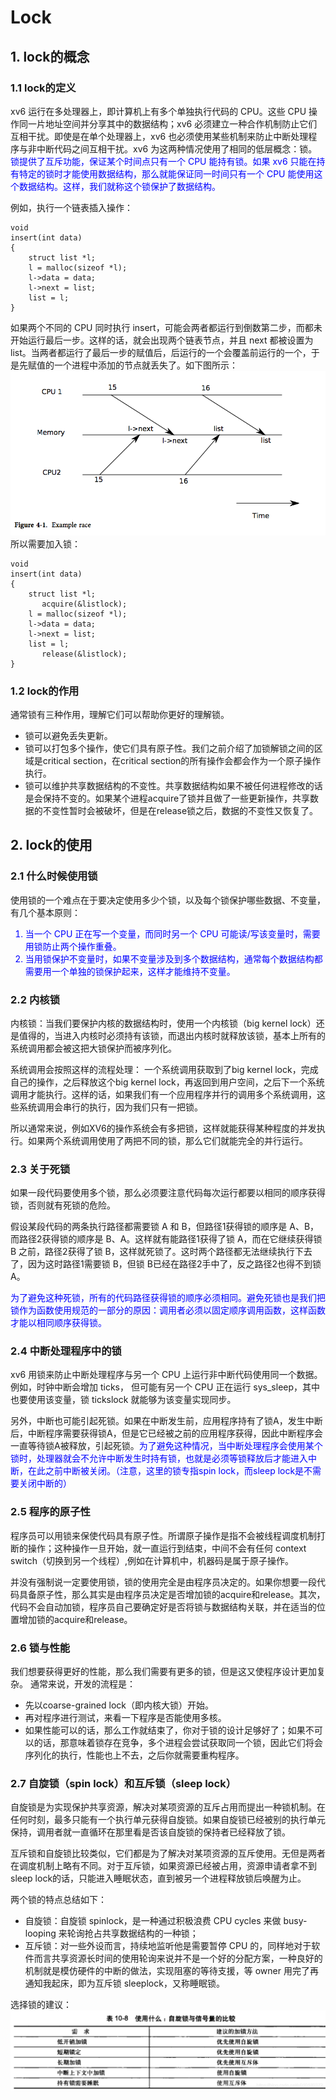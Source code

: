 # Lock
## 1. lock的概念
### 1.1 lock的定义
xv6 运行在多处理器上，即计算机上有多个单独执行代码的 CPU。这些 CPU 操作同一片地址空间并分享其中的数据结构；xv6 必须建立一种合作机制防止它们互相干扰。即使是在单个处理器上，xv6 也必须使用某些机制来防止中断处理程序与非中断代码之间互相干扰。xv6 为这两种情况使用了相同的低层概念：锁。<font color=#0000ff>锁提供了互斥功能，保证某个时间点只有一个 CPU 能持有锁。如果 xv6 只能在持有特定的锁时才能使用数据结构，那么就能保证同一时间只有一个 CPU 能使用这个数据结构。这样，我们就称这个锁保护了数据结构。</font>

例如，执行一个链表插入操作：
```
void
insert(int data)
{
    struct list *l;
    l = malloc(sizeof *l);
    l->data = data;
    l->next = list;
    list = l;
}
```
如果两个不同的 CPU 同时执行 insert，可能会两者都运行到倒数第二步，而都未开始运行最后一步。这样的话，就会出现两个链表节点，并且 next 都被设置为 list。当两者都运行了最后一步的赋值后，后运行的一个会覆盖前运行的一个，于是先赋值的一个进程中添加的节点就丢失了。如下图所示：
![lock](images/lock.png)
所以需要加入锁：
```
void
insert(int data)
{
    struct list *l;
       acquire(&listlock);
    l = malloc(sizeof *l);
    l->data = data;
    l->next = list;
    list = l;
       release(&listlock);
}
```

### 1.2 lock的作用
通常锁有三种作用，理解它们可以帮助你更好的理解锁。
- 锁可以避免丢失更新。
- 锁可以打包多个操作，使它们具有原子性。我们之前介绍了加锁解锁之间的区域是critical section，在critical section的所有操作会都会作为一个原子操作执行。
- 锁可以维护共享数据结构的不变性。共享数据结构如果不被任何进程修改的话是会保持不变的。如果某个进程acquire了锁并且做了一些更新操作，共享数据的不变性暂时会被破坏，但是在release锁之后，数据的不变性又恢复了。

## 2. lock的使用
### 2.1 什么时候使用锁
使用锁的一个难点在于要决定使用多少个锁，以及每个锁保护哪些数据、不变量，有几个基本原则：
<font color=#0000ff>
1. 当一个 CPU 正在写一个变量，而同时另一个 CPU 可能读/写该变量时，需要用锁防止两个操作重叠。
2. 当用锁保护不变量时，如果不变量涉及到多个数据结构，通常每个数据结构都需要用一个单独的锁保护起来，这样才能维持不变量。

</font>

### 2.2 内核锁
内核锁：当我们要保护内核的数据结构时，使用一个内核锁（big kernel lock）还是值得的，当进入内核时必须持有该锁，而退出内核时就释放该锁，基本上所有的系统调用都会被这把大锁保护而被序列化。

系统调用会按照这样的流程处理：
一个系统调用获取到了big kernel lock，完成自己的操作，之后释放这个big kernel lock，再返回到用户空间，之后下一个系统调用才能执行。这样的话，如果我们有一个应用程序并行的调用多个系统调用，这些系统调用会串行的执行，因为我们只有一把锁。

所以通常来说，例如XV6的操作系统会有多把锁，这样就能获得某种程度的并发执行。如果两个系统调用使用了两把不同的锁，那么它们就能完全的并行运行。

### 2.3 关于死锁
如果一段代码要使用多个锁，那么必须要注意代码每次运行都要以相同的顺序获得锁，否则就有死锁的危险。

假设某段代码的两条执行路径都需要锁 A 和 B，但路径1获得锁的顺序是 A、B，而路径2获得锁的顺序是 B、A。这样就有能路径1获得了锁 A，而在它继续获得锁 B 之前，路径2获得了锁 B，这样就死锁了。这时两个路径都无法继续执行下去了，因为这时路径1需要锁 B，但锁 B已经在路径2手中了，反之路径2也得不到锁 A。

<font color=#0000ff>为了避免这种死锁，所有的代码路径获得锁的顺序必须相同。避免死锁也是我们把锁作为函数使用规范的一部分的原因：调用者必须以固定顺序调用函数，这样函数才能以相同顺序获得锁。</font>

### 2.4 中断处理程序中的锁
xv6 用锁来防止中断处理程序与另一个 CPU 上运行非中断代码使用同一个数据。例如，时钟中断会增加 ticks， 但可能有另一个 CPU 正在运行 sys_sleep，其中也要使用该变量，锁 tickslock 就能够为该变量实现同步。

另外，中断也可能引起死锁。如果在中断发生前，应用程序持有了锁A，发生中断后，中断程序需要获得锁A，但是它已经被之前的应用程序获得，因此中断程序会一直等待锁A被释放，引起死锁。<font color=#0000ff>为了避免这种情况，当中断处理程序会使用某个锁时，处理器就会不允许中断发生时持有锁，也就是必须等锁释放后才能进入中断，在此之前中断被关闭。（注意，这里的锁专指spin lock，而sleep lock是不需要关闭中断的）</font>


### 2.5 程序的原子性
程序员可以用锁来保使代码具有原子性。所谓原子操作是指不会被线程调度机制打断的操作；这种操作一旦开始，就一直运行到结束，中间不会有任何 context switch（切换到另一个线程）,例如在计算机中，机器码是属于原子操作。

并没有强制说一定要使用锁，锁的使用完全是由程序员决定的。如果你想要一段代码具备原子性，那么其实是由程序员决定是否增加锁的acquire和release。其次，代码不会自动加锁，程序员自己要确定好是否将锁与数据结构关联，并在适当的位置增加锁的acquire和release。

### 2.6 锁与性能
我们想要获得更好的性能，那么我们需要有更多的锁，但是这又使程序设计更加复杂。
通常来说，开发的流程是：
- 先以coarse-grained lock（即内核大锁）开始。
- 再对程序进行测试，来看一下程序是否能使用多核。
- 如果性能可以的话，那么工作就结束了，你对于锁的设计足够好了；如果不可以的话，那意味着锁存在竞争，多个进程会尝试获取同一个锁，因此它们将会序列化的执行，性能也上不去，之后你就需要重构程序。
  
### 2.7 自旋锁（spin lock）和互斥锁（sleep lock）
自旋锁是为实现保护共享资源，解决对某项资源的互斥占用而提出一种锁机制。在任何时刻，最多只能有一个执行单元获得自旋锁。如果自旋锁已经被别的执行单元保持，调用者就一直循环在那里看是否该自旋锁的保持者已经释放了锁。

互斥锁和自旋锁比较类似，它们都是为了解决对某项资源的互斥使用。无但是两者在调度机制上略有不同。对于互斥锁，如果资源已经被占用，资源申请者拿不到sleep lock的话，只能进入睡眠状态，直到被另一个进程释放锁后唤醒为止。

两个锁的特点总结如下：

- 自旋锁：自旋锁 spinlock，是一种通过积极浪费 CPU cycles 来做 busy-looping 来轮询抢占共享数据结构的一种锁；
- 互斥锁：对一些外设而言，持续地监听他是需要暂停 CPU 的，同样地对于软件而言共享资源长时间的使用轮询来说并不是一个好的分配方案，一种良好的机制就是模仿硬件的中断的做法，实现阻塞的等待支援，等 owner 用完了再通知我起床，即为互斥锁 sleeplock，又称睡眠锁。
  
选择锁的建议：
![spin/sleep lock](./images/spin_sleep_lock.png)
